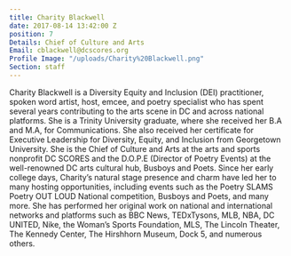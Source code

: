 ```yaml
---
title: Charity Blackwell
date: 2017-08-14 13:42:00 Z
position: 7
Details: Chief of Culture and Arts
Email: cblackwell@dcscores.org
Profile Image: "/uploads/Charity%20Blackwell.png"
Section: staff
---
```


Charity Blackwell is a Diversity Equity and Inclusion (DEI) practitioner, spoken word artist, host, emcee, and poetry specialist who has spent several years contributing to the arts scene in DC and across national platforms. She is a Trinity University graduate, where she received her B.A and M.A, for Communications. She also received her certificate for Executive Leadership for Diversity, Equity, and Inclusion from Georgetown University. She is the Chief of Culture and Arts at the arts and sports nonprofit DC SCORES and the D.O.P.E (Director of Poetry Events) at the well-renowned DC arts cultural hub, Busboys and Poets. Since her early college days, Charity’s natural stage presence and charm have led her to many hosting opportunities, including events such as the Poetry SLAMS Poetry OUT LOUD National competition, Busboys and Poets, and many more. She has performed her original work on national and international networks and platforms such as BBC News, TEDxTysons, MLB, NBA, DC UNITED, Nike, the Woman’s Sports Foundation, MLS, The Lincoln Theater, The Kennedy Center, The Hirshhorn Museum, Dock 5, and numerous others.